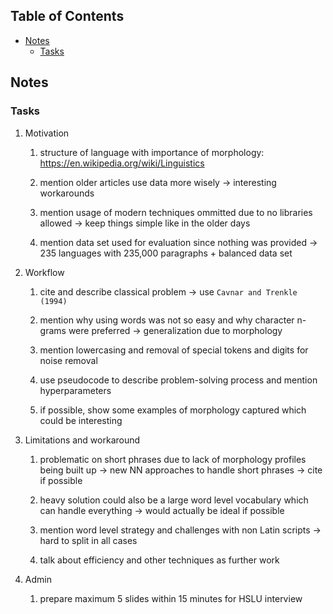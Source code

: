 ## Table of Contents
-   [Notes](#notes)
    -   [Tasks](#tasks)

## Notes

### Tasks

1.  Motivation

    1.  structure of language with importance of morphology:
        <https://en.wikipedia.org/wiki/Linguistics>

    2.  mention older articles use data more wisely -\> interesting
        workarounds

    3.  mention usage of modern techniques ommitted due to no libraries
        allowed -\> keep things simple like in the older days

    4.  mention data set used for evaluation since nothing was provided
        -\> 235 languages with 235,000 paragraphs + balanced data set

2.  Workflow

    1.  cite and describe classical problem -\> use
        `Cavnar and Trenkle (1994)`

    2.  mention why using words was not so easy and why character
        n-grams were preferred -\> generalization due to morphology

    3.  mention lowercasing and removal of special tokens and digits for
        noise removal

    4.  use pseudocode to describe problem-solving process and mention
        hyperparameters

    5.  if possible, show some examples of morphology captured which
        could be interesting

3.  Limitations and workaround

    1.  problematic on short phrases due to lack of morphology profiles
        being built up -\> new NN approaches to handle short phrases -\>
        cite if possible

    2.  heavy solution could also be a large word level vocabulary which
        can handle everything -\> would actually be ideal if possible

    3.  mention word level strategy and challenges with non Latin
        scripts -\> hard to split in all cases

    4.  talk about efficiency and other techniques as further work

4.  Admin

    1.  prepare maximum 5 slides within 15 minutes for HSLU interview
